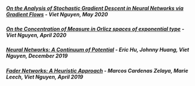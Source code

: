 <h5><a href="resources/sgd_pde.pdf">On the Analysis of Stochastic Gradient Descent in Neural Networks via Gradient Flows</a> - Viet Nguyen, May 2020</h5>
        <h5><a href="resources/orlicz_exp.pdf">On the Concentration of Measure in Orlicz spaces of exponential type</a> - Viet Nguyen, April 2020</h5>
        <h5><a href="resources/nn_continuum.pdf">Neural Networks: A Continuum of Potential</a> - Eric Hu, Johnny Huang, Viet Nguyen, December 2019</h5>
        <h5><a href="resources/fader_ab.pdf">Fader Networks: A Heuristic Approach</a> - Marcos Cardenas Zelaya, Marie Leech, Viet Nguyen, April 2019</h5>